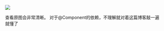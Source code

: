 ![](https://upload-images.jianshu.io/upload_images/7177220-160c551b48a38df5.png?imageMogr2/auto-orient/strip%7CimageView2/2/w/1240)

查看原图会非常清晰。
对于@Component的依赖，不理解就对着这篇博客敲一遍就懂了

